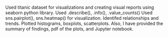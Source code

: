 Used titanic dataset for visualizations and creating visual reports using seaborn python library.
Used .describe(), .info(), .value_counts()
Used sns.pairplot(), sns.heatmap() for visualization.
Identifed relationships and trends.
Plotted histograms, boxplots, scatterplots.
Also, I have provided the summary of findings, pdf of the plots, and Jupyter notebook.
